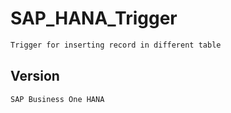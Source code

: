 # SAP_HANA_Trigger
```diff
Trigger for inserting record in different table
```

## Version

```diff
SAP Business One HANA 
```
